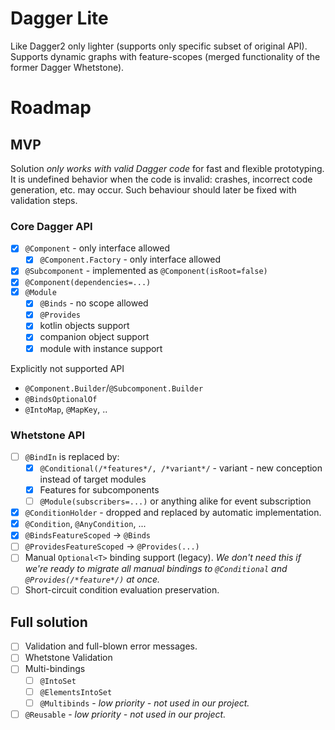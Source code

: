# Dagger Lite
Like Dagger2 only lighter (supports only specific subset of original API). Supports dynamic graphs with feature-scopes
(merged functionality of the former Dagger Whetstone).

# Roadmap

## MVP
Solution _only works with valid Dagger code_ for fast and flexible prototyping.
It is undefined behavior when the code is invalid: crashes, incorrect code generation, etc. may occur.
Such behaviour should later be fixed with validation steps.

### Core Dagger API

- [x] `@Component` - only interface allowed
    - [x] `@Component.Factory` - only interface allowed
- [x] `@Subcomponent` - implemented as `@Component(isRoot=false)`
- [x] `@Component(dependencies=...)`
- [x] `@Module`
    - [x] `@Binds` - no scope allowed
    - [x] `@Provides`
    - [x] kotlin objects support
    - [x] companion object support
    - [x] module with instance support

Explicitly not supported API
- `@Component.Builder`/`@Subcomponent.Builder`
- `@BindsOptionalOf`
- `@IntoMap`, `@MapKey`, ..

### Whetstone API

- [ ] `@BindIn` is replaced by:
  - [x] `@Conditional(/*features*/, /*variant*/` - variant - new conception instead of target modules
  - [x] Features for subcomponents
  - [ ] `@Module(subscribers=...)` or anything alike for event subscription
- [x] `@ConditionHolder` - dropped and replaced by automatic implementation.
- [x] `@Condition`, `@AnyCondition`, ...
- [x] `@BindsFeatureScoped` -> `@Binds`
- [ ] `@ProvidesFeatureScoped` -> `@Provides(...)`
- [ ] Manual `Optional<T>` binding support (legacy).
      _We don't need this if we're ready to migrate all manual bindings to `@Conditional`
      and `@Provides(/*feature*/)` at once._ 
- [ ] Short-circuit condition evaluation preservation.

## Full solution

- [ ] Validation and full-blown error messages.
- [ ] Whetstone Validation
- [ ] Multi-bindings
  - [ ] `@IntoSet`
  - [ ] `@ElementsIntoSet`
  - [ ] `@Multibinds` - _low priority - not used in our project._
- [ ] `@Reusable` - _low priority - not used in our project._
